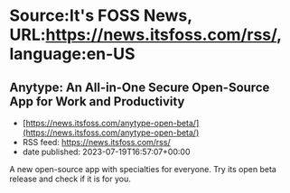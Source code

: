 # Source:It's FOSS News, URL:https://news.itsfoss.com/rss/, language:en-US

## Anytype: An All-in-One Secure Open-Source App for Work and Productivity
 - [https://news.itsfoss.com/anytype-open-beta/](https://news.itsfoss.com/anytype-open-beta/)
 - RSS feed: https://news.itsfoss.com/rss/
 - date published: 2023-07-19T16:57:07+00:00

A new open-source app with specialties for everyone. Try its open beta release and check if it is for you.

